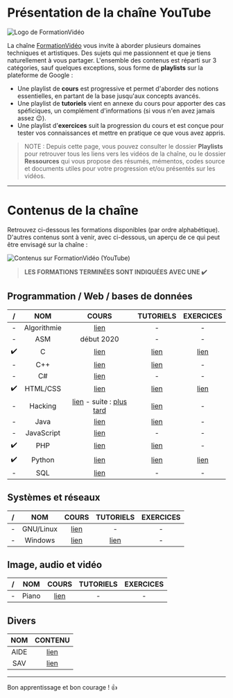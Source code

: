 # Présentation de la chaîne YouTube

![Logo de FormationVidéo](https://nsa40.casimages.com/img/2019/10/10/191010123344352794.png)

La chaîne [FormationVidéo](https://www.youtube.com/formationvideo8) vous invite à aborder plusieurs domaines techniques et artistiques. Des sujets qui me passionnent et que je tiens naturellement à vous partager. L'ensemble des contenus est réparti sur 3 catégories, sauf quelques exceptions, sous forme de **playlists** sur la plateforme de Google :

+ Une playlist de **cours** est progressive et permet d'aborder des notions essentielles, en partant de la base jusqu'aux concepts avancés.
+ Une playlist de **tutoriels** vient en annexe du cours pour apporter des cas spéficiques, un complément d'informations (si vous n'en avez jamais assez 😉).
+ Une playlist d'**exercices** suit la progression du cours et est conçue pour tester vos connaissances et mettre en pratique ce que vous avez appris.

> NOTE : Depuis cette page, vous pouvez consulter le dossier **Playlists** pour retrouver tous les liens vers les vidéos de la chaîne, ou le dossier **Ressources** qui vous propose des résumés, mémentos, codes source et documents utiles pour votre progression et/ou présentés sur les vidéos.

---

# Contenus de la chaîne

Retrouvez ci-dessous les formations disponibles (par ordre alphabétique). D'autres contenus sont à venir, avec ci-dessous, un aperçu de ce qui peut être envisagé sur la chaîne :

![Contenus sur FormationVidéo (YouTube)](https://nsa40.casimages.com/img/2019/03/26/190326015623131775.png)

> **LES FORMATIONS TERMINÉES SONT INDIQUÉES AVEC UNE ✔️**

## Programmation / Web / bases de données

| / | NOM | COURS | TUTORIELS | EXERCICES |
|:--:|:--:|:--:|:--:|:--:|
|-| Algorithmie | [lien](https://www.youtube.com/playlist?list=PLrSOXFDHBtfGy7xYmf5LlNr8f-niDkf7_) | - | - |
|-| ASM | début 2020 | - | - | - |
|✔️| C | [lien](https://www.youtube.com/playlist?list=PLrSOXFDHBtfEh6PCE39HERGgbbaIHhy4j) | [lien](https://www.youtube.com/playlist?list=PLrSOXFDHBtfECGo-do0Xf6o3fjc8Rta5N) | [lien](https://www.youtube.com/playlist?list=PLrSOXFDHBtfF6lXQpJ4hBha76DsQufiEQ) |
|-| C++ | [lien](https://www.youtube.com/playlist?list=PLrSOXFDHBtfFiuDVCjWgQZOeaVws7eQmf) | [lien](https://www.youtube.com/playlist?list=PLrSOXFDHBtfHtAe6ZTyNR1qI_qAFe3zPD) | - |
|-| C# | [lien](https://www.youtube.com/playlist?list=PLrSOXFDHBtfGBHAMEg9Om9nF_7R7h5mO7) | - | - |
|✔️| HTML/CSS | [lien](https://www.youtube.com/playlist?list=PLrSOXFDHBtfE5tpw0bjMevWxMWXotiSdO) | [lien](https://www.youtube.com/playlist?list=PLrSOXFDHBtfG1_4HrfPttdwF8aLpgdsRL) | [lien](https://www.youtube.com/playlist?list=PLrSOXFDHBtfHEFVqv0pjGkPHv6PhWZQBb) |
|-| Hacking | [lien](https://www.youtube.com/playlist?list=PLrSOXFDHBtfFTu6-vUc7lejdp0ls8loq2) - suite : [plus tard](https://www.youtube.com/watch?v=wn3y_XcPuiM&t=7571s) | [lien](https://www.youtube.com/playlist?list=PLrSOXFDHBtfHIzX18zg86FjcrXBzMzFj0) | - |
|-| Java | [lien](https://www.youtube.com/playlist?list=PLrSOXFDHBtfHkq8dd3BbSaopVgRSYtgPv) | [lien](https://www.youtube.com/playlist?list=PLrSOXFDHBtfHpuMXidDB-c1sFVcdJ7BFZ) | - |
|-| JavaScript | [lien](https://www.youtube.com/playlist?list=PLrSOXFDHBtfGxf_PtXLu_OrjFKt4_dqB_) | - | - |
|✔️| PHP | [lien](https://www.youtube.com/playlist?list=PLrSOXFDHBtfFuZttC17M-jNpKnzUL5Adc) | [lien](https://www.youtube.com/playlist?list=PLrSOXFDHBtfEgg_cDMFLWj3hmdG9_2MR2) | - |
|✔️| Python | [lien](https://www.youtube.com/playlist?list=PLrSOXFDHBtfHg8fWBd7sKPxEmahwyVBkC) | [lien](https://www.youtube.com/playlist?list=PLrSOXFDHBtfFMB2Qeuej6efzZRvjRdXo8) | [lien](https://www.youtube.com/playlist?list=PLrSOXFDHBtfEiSgOG1FM4oq-yS24iV4s1) |
|-| SQL | [lien](https://www.youtube.com/playlist?list=PLrSOXFDHBtfGl66sXijiN8SU9YJaM_EQg) | - | - |

## Systèmes et réseaux

| / | NOM | COURS | TUTORIELS | EXERCICES |
|:--:|:--:|:--:|:--:|:--:|
|-| GNU/Linux | [lien](https://github.com/jasonchampagne/FormationVideo/blob/master/Playlists/gnu-linux-cours.md) | - | - |
|-| Windows | [lien](https://github.com/jasonchampagne/FormationVideo/blob/master/Playlists/windows-cours.md) | [lien](https://github.com/jasonchampagne/FormationVideo/blob/master/Playlists/windows-tutoriels.md) | - |

## Image, audio et vidéo

| / | NOM | COURS | TUTORIELS | EXERCICES |
|:--:|:--:|:--:|:--:|:--:|
|-| Piano | [lien](https://github.com/jasonchampagne/FormationVideo/blob/master/Playlists/piano-cours.md) | - | - |

## Divers

| NOM | CONTENU |
|:--:|:--:|
| AIDE | [lien](https://github.com/jasonchampagne/FormationVideo/blob/master/Playlists/aide.md) |
| SAV | [lien](https://github.com/jasonchampagne/FormationVideo/blob/master/Playlists/sav.md) |

---

Bon apprentissage et bon courage ! 👍

